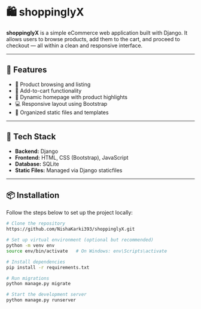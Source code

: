 # 🛍️ shoppinglyX

**shoppinglyX** is a simple eCommerce web application built with Django. It allows users to browse products, add them to the cart, and proceed to checkout — all within a clean and responsive interface.

---

## 🌟 Features

- 🧾 Product browsing and listing
- 🛒 Add-to-cart functionality
- 🎯 Dynamic homepage with product highlights
- 💻 Responsive layout using Bootstrap
- 📁 Organized static files and templates

---

## 🧰 Tech Stack

- **Backend:** Django
- **Frontend:** HTML, CSS (Bootstrap), JavaScript
- **Database:** SQLite
- **Static Files:** Managed via Django staticfiles

---

## 📦 Installation

Follow the steps below to set up the project locally:

```bash
# Clone the repository
https://github.com/NishaKarki393/shoppinglyX.git

# Set up virtual environment (optional but recommended)
python -m venv env
source env/bin/activate   # On Windows: env\Scripts\activate

# Install dependencies
pip install -r requirements.txt

# Run migrations
python manage.py migrate

# Start the development server
python manage.py runserver
